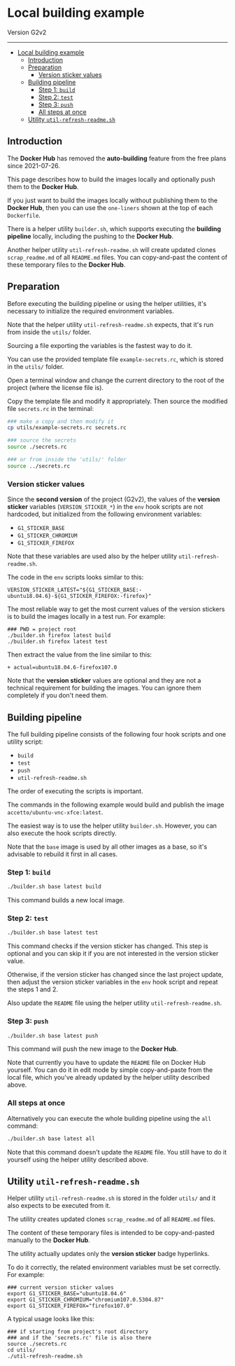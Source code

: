# Local building example

Version G2v2

***

- [Local building example](#local-building-example)
  - [Introduction](#introduction)
  - [Preparation](#preparation)
    - [Version sticker values](#version-sticker-values)
  - [Building pipeline](#building-pipeline)
    - [Step 1: `build`](#step-1-build)
    - [Step 2: `test`](#step-2-test)
    - [Step 3: `push`](#step-3-push)
    - [All steps at once](#all-steps-at-once)
  - [Utility `util-refresh-readme.sh`](#utility-util-refresh-readmesh)

## Introduction

The **Docker Hub** has removed the **auto-building** feature from the free plans since 2021-07-26.

This page describes how to build the images locally and optionally push them to the **Docker Hub**.

If you just want to build the images locally without publishing them to the **Docker Hub**, then you can use the `one-liners` shown at the top of each `Dockerfile`.

There is a helper utility `builder.sh`, which supports executing the **building pipeline** locally, including the pushing to the **Docker Hub**.

Another helper utility `util-refresh-readme.sh` will create updated clones `scrap_readme.md` of all `README.md` files. You can copy-and-past the content of these temporary files to the **Docker Hub**.

## Preparation

Before executing the building pipeline or using the helper utilities, it's necessary to initialize the required environment variables.

Note that the helper utility `util-refresh-readme.sh` expects, that it's run from inside the `utils/` folder.

Sourcing a file exporting the variables is the fastest way to do it. 

You can use the provided template file `example-secrets.rc`, which is stored in the `utils/` folder.

Open a terminal window and change the current directory to the root of the project (where the license file is).

Copy the template file and modify it appropriately. Then source the modified file `secrets.rc` in the terminal:

```bash
### make a copy and then modify it
cp utils/example-secrets.rc secrets.rc

### source the secrets
source ./secrets.rc

### or from inside the 'utils/' folder
source ../secrets.rc
```

### Version sticker values

Since the **second version** of the project (G2v2), the values of the **version sticker** variables (`VERSION_STICKER_*`) in the `env` hook scripts are not hardcoded, but initialized from the following environment variables:

- `G1_STICKER_BASE`
- `G1_STICKER_CHROMIUM`
- `G1_STICKER_FIREFOX`

Note that these variables are used also by the helper utility `util-refresh-readme.sh`.

The code in the `env` scripts looks similar to this:

```shell
VERSION_STICKER_LATEST="${G1_STICKER_BASE:-ubuntu18.04.6}-${G1_STICKER_FIREFOX:-firefox}"
```

The most reliable way to get the most current values of the version stickers is to build the images locally in a test run. For example:

```shell
### PWD = project root
./builder.sh firefox latest build
./builder.sh firefox latest test
```

Then extract the value from the line similar to this:

```text
+ actual=ubuntu18.04.6-firefox107.0
```

Note that the **version sticker** values are optional and they are not a technical requirement for building the images. You can ignore them completely if you don't need them.

## Building pipeline

The full building pipeline consists of the following four hook scripts and one utility script:

- `build`
- `test`
- `push`
- `util-refresh-readme.sh`

The order of executing the scripts is important.

The commands in the following example would build and publish the image `accetto/ubuntu-vnc-xfce:latest`.

The easiest way is to use the helper utility `builder.sh`. However, you can also execute the hook scripts directly.

Note that the `base` image is used by all other images as a base, so it's advisable to rebuild it first in all cases.

### Step 1: `build`

```bash
./builder.sh base latest build
```

This command builds a new local image.

### Step 2: `test`

```bash
./builder.sh base latest test
```

This command checks if the version sticker has changed. This step is optional and you can skip it if you are not interested in the version sticker value.

Otherwise, if the version sticker has changed since the last project update, then adjust the version sticker variables in the `env` hook script and repeat the steps 1 and 2.

Also update the `README` file using the helper utility `util-refresh-readme.sh`.

### Step 3: `push`

```bash
./builder.sh base latest push
```

This command will push the new image to the **Docker Hub**.

Note that currently you have to update the `README` file on Docker Hub yourself. You can do it in edit mode by simple copy-and-paste from the local file, which you've already updated by the helper utility described above.

### All steps at once

Alternatively you can execute the whole building pipeline using the `all` command:

```bash
./builder.sh base latest all
```

Note that this command doesn't update the `README` file. You still have to do it yourself using the helper utility described above.

## Utility `util-refresh-readme.sh`

Helper utility `util-refresh-readme.sh` is stored in the folder `utils/` and it also expects to be executed from it.

The utility creates updated clones `scrap_readme.md` of all `README.md` files.

The content of these temporary files is intended to be copy-and-pasted manually to the **Docker Hub**.

The utility actually updates only the **version sticker** badge hyperlinks.

To do it correctly, the related environment variables must be set correctly. For example:

```shell
### current version sticker values
export G1_STICKER_BASE="ubuntu18.04.6"
export G1_STICKER_CHROMIUM="chromium107.0.5304.87"
export G1_STICKER_FIREFOX="firefox107.0"
```

A typical usage looks like this:

```shell
### if starting from project's root directory 
### and if the 'secrets.rc' file is also there
source ./secrets.rc
cd utils/
./util-refresh-readme.sh
```
